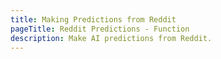 ```yaml
---
title: Making Predictions from Reddit
pageTitle: Reddit Predictions - Function
description: Make AI predictions from Reddit.
---
```



